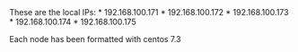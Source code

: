 <div style="page-break-after: always;"></div>
These are the local IPs:
* 192.168.100.171
* 192.168.100.172
* 192.168.100.173
* 192.168.100.174
* 192.168.100.175

Each node has been formatted with centos 7.3
